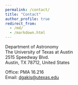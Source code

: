 ```yaml
---
permalink: /contact/
title: "Contact"
author_profile: true
redirect_from: 
  - /md/
  - /markdown.html
---
```


Department of Astronomy<br>
The University of Texas at Austin<br>
2515 Speedway Blvd.<br>
Austin, TX 78712, United States


Office: PMA 16.216<br>
Email: [dgakis@utexas.edu](mailto:dgakis@utexas.edu)

